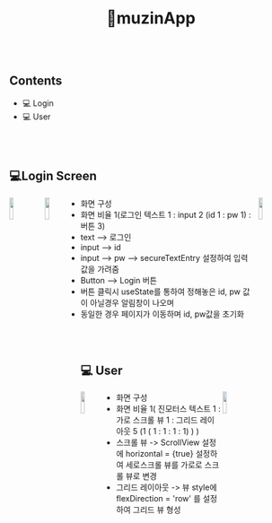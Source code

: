 <h1 align = "center">
📱muzinApp
</h1>
<br/><br/>

## Contents
- 💻 Login
- 💻 User

<br/><br/>

## 💻Login Screen
<img src = "https://user-images.githubusercontent.com/82933290/115818885-b7943780-a438-11eb-9ac2-69063f858909.png" width ="12%" height = "10%" align = "left">
<img src = "https://user-images.githubusercontent.com/82933290/115820393-adc00380-a43b-11eb-9c53-d19b93a37d6b.png" width ="12%" height = "10%" align = "left">
<img src = "https://user-images.githubusercontent.com/82933290/115819707-69803380-a43a-11eb-958b-6444cbda86b6.png" width ="12%" height = "10%" align = "right">


- 화면 구성
- 화면 비율 1(로그인 텍스트 1 : input 2 (id 1 : pw 1)  : 버튼 3)
- text --> 로그인
- input --> id
- input --> pw --> secureTextEntry 설정하여 입력 값을 가려줌
- Button --> Login 버튼
- 버튼 클릭시 useState를 통하여 정해놓은 id, pw 값이 아닐경우 알림창이 나오며 
- 동일한 경우 페이지가 이동하며 id, pw값을 초기화

<br/><br/>

## 💻 User
<img src = "https://user-images.githubusercontent.com/82933290/115821027-f6c48780-a43c-11eb-951f-9ad322f0f86c.png" width ="12%" height = "10%" align = "left">
<img src = "https://user-images.githubusercontent.com/82933290/115821048-047a0d00-a43d-11eb-8b84-ab9d472d72b6.png" width ="12%" height = "10%" align = "right">

- 화면 구성
- 화면 비율 1( 진모터스 텍스트 1 : 가로 스크롤 뷰 1 : 그리드 레이아웃 5 (1 ( 1 : 1 : 1 : 1) ) )
- 스크롤 뷰 -> ScrollView 설정에 horizontal = {true} 설정하여 세로스크롤 뷰를 가로로 스크롤 뷰로 변경
- 그리드 레이아웃 -> 뷰 style에 flexDirection = 'row' 를 설정하여 그리드 뷰 형성
